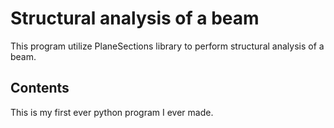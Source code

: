 # Structural analysis of a beam

This program utilize PlaneSections library to perform structural analysis of a beam.

## Contents

This is my first ever python program I ever made.